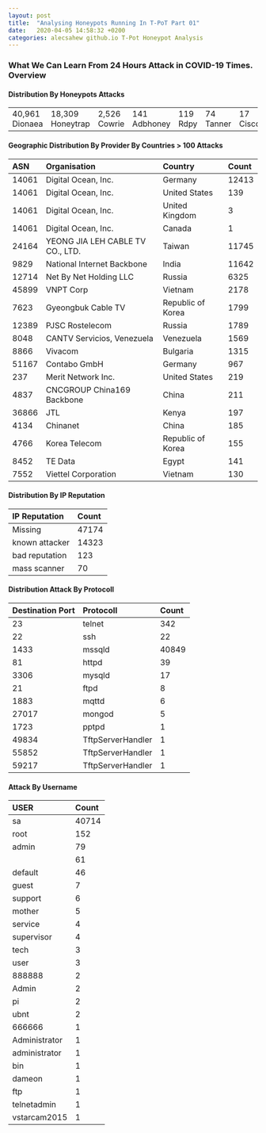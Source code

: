 ```yaml
---
layout: post
title:  "Analysing Honeypots Running In T-PoT Part 01"
date:   2020-04-05 14:58:32 +0200
categories: alecsahew github.io T-Pot Honeypot Analysis
---
```


<h3>What We Can Learn From 24 Hours Attack in COVID-19 Times. Overview</h3>

<h4>Distribution By Honeypots Attacks</h4>

<table>
<tr>
<td>40,961 Dionaea</td>
<td>18,309 Honeytrap</td>
<td>2,526  Cowrie</td>
<td>141    Adbhoney</td>
<td>119    Rdpy</td>
<td>74     Tanner</td>
<td>17     Ciscoasa</td>
<td>6      Mailoney</td>
<td>3      ConPot</td>
<td>2      ElasticPot</td>
</tr>
</table>

                                                              
<h4>Geographic Distribution By Provider By Countries > 100 Attacks</h4>

|ASN    |Organisation                       |Country            | Count |
|:------|:----------------------------------|:------------------|:------|
|14061  |Digital Ocean, Inc.      			|Germany	    	|12413|
|14061	|Digital Ocean, Inc.	  			|United States  	|139|
|14061	|Digital Ocean, Inc.	  			|United Kingdom		|3|
|14061	|Digital Ocean, Inc.	  			|Canada				|1|
|24164	|YEONG JIA LEH CABLE TV CO., LTD.	|Taiwan 			|11745|
|9829	|National Internet Backbone	        |India				|11642|
|12714	|Net By Net Holding LLC	            |Russia				|6325|
|45899	|VNPT Corp	                        |Vietnam			|2178|
|7623	|Gyeongbuk Cable TV	                |Republic of Korea	|1799|
|12389	|PJSC Rostelecom					|Russia				|1789|
|8048	|CANTV Servicios, Venezuela			|Venezuela			|1569|
|8866	|Vivacom							|Bulgaria			|1315|
|51167	|Contabo GmbH						|Germany			|967|
|237	|Merit Network Inc.					|United States		|219|
|4837	|CNCGROUP China169 Backbone			|China				|211|
|36866	|JTL								|Kenya				|197|
|4134	|Chinanet							|China				|185|
|4766	|Korea Telecom						|Republic of Korea	|155|
|8452	|TE Data							|Egypt				|141|
|7552	|Viettel Corporation				|Vietnam			|130|


<h4>Distribution By IP Reputation</h4>

|IP Reputation	|Count            
|:--------------|:----|
|Missing		|47174|
|known attacker	|14323|
|bad reputation	|123  |
|mass scanner	|70   |


<h4>Distribution Attack By Protocoll</h4>        

|Destination Port | Protocoll	  |Count            
|:----------------|:--------------|:-----|
|23				|telnet			  |342|
|22				|ssh			  |22|
|1433			|mssqld			  |40849|
|81				|httpd			  |39|
|3306			|mysqld			  |17|
|21				|ftpd			  |8|
|1883			|mqttd			  |6|
|27017			|mongod			  |5|
|1723			|pptpd			  |1|
|49834			|TftpServerHandler|1|
|55852			|TftpServerHandler|1|
|59217			|TftpServerHandler|1|
 
 
 <h4>Attack By Username</h4> 
 
|USER	| Count   |
|:------|:--------|
|sa|40714|
|root|152|
|admin|79|
||61|
|default|46|
|guest|7|
|support|6|
|mother|5|
|service|4|
|supervisor|4|
|tech|3|
|user|3|
|888888|2|
|Admin|2|
|pi|2|
|ubnt|2|
|666666|1|
|Administrator|1|
|administrator|1|
|bin|1|
|dameon|1|
|ftp|1|
|telnetadmin|1|
|vstarcam2015|1|

